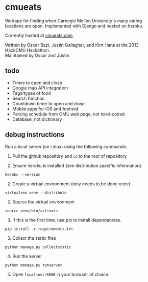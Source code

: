 cmueats
=======

Webapp for finding when Carnegie Mellon University's many eating locations are open.
Implemented with Django and hosted on heroku.

Currently hosted at [cmueats.com](http://www.cmueats.com).  

Written by Oscar Bezi, Justin Gallagher, and Kirn Hans at the 2013 HackCMU Hackathon.  
Maintained by Oscar and Justin.

todo
----
- Times to open and close
- Google map API integration
- Tags/types of food
- Search function
- Countdown timer to open and close
- Mobile apps for iOS and Android
- Parsing schedule from CMU web page, not hard-coded
- Database, not dictionary


debug instructions
------------------

Run a local server (on Linux) using the following commands:

1. Pull the github repository and `cd` to the root of repository

1. Ensure heroku is installed (see distribution specific information).
  
  `heroku --version`

2. Create a virtual environment (only needs to be done once) 

  `virtualenv venv --distribute` 

2. Source the virtual environment

  `source venv/bin/activate`
  
3. If this is the first time, use pip to install dependencies.

  `pip install -r requirements.txt`

3. Collect the static files

  `python manage.py collectstatic`

4. Run the server

  `python manage.py runserver`

5. Open `localhost:8000` in your browser of choice.

